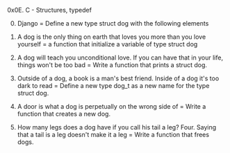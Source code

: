 <p1>0x0E. C - Structures, typedef</p1>


0. Django = Define a new type struct dog with the following elements


1. A dog is the only thing on earth that loves you more than you love yourself = a function that initialize a variable of type struct dog

2. A dog will teach you unconditional love. If you can have that in your life, things won't be too bad  = Write a function that prints a struct dog.

3. Outside of a dog, a book is a man's best friend. Inside of a dog it's too dark to read = Define a new type dog_t as a new name for the type struct dog.


4. A door is what a dog is perpetually on the wrong side of = Write a function that creates a new dog.

5. How many legs does a dog have if you call his tail a leg? Four. Saying that a tail is a leg doesn't make it a leg = Write a function that frees dogs.
